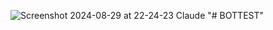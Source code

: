 ![Screenshot 2024-08-29 at 22-24-23 Claude](https://github.com/user-attachments/assets/cd204057-9760-4f20-8172-abd0026dc9cb)
"# BOTTEST" 
